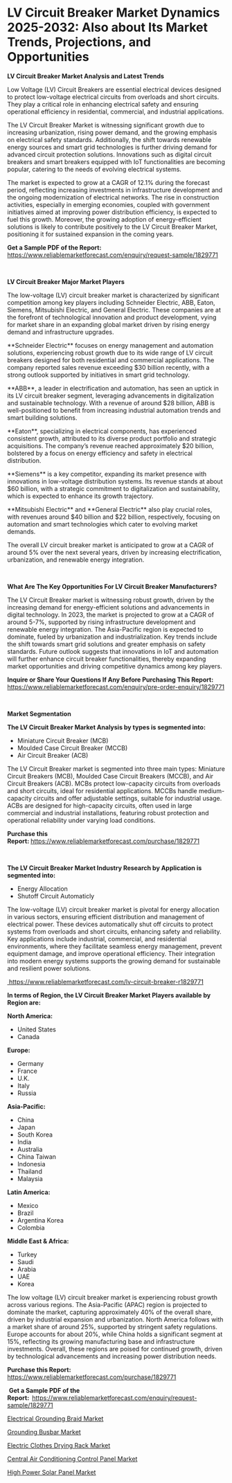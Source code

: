 <p><h1>LV Circuit Breaker Market Dynamics 2025-2032: Also about Its Market Trends, Projections, and Opportunities</h1></p><p><strong>LV Circuit Breaker Market Analysis and Latest Trends</strong></p>
<p><p>Low Voltage (LV) Circuit Breakers are essential electrical devices designed to protect low-voltage electrical circuits from overloads and short circuits. They play a critical role in enhancing electrical safety and ensuring operational efficiency in residential, commercial, and industrial applications.</p><p>The LV Circuit Breaker Market is witnessing significant growth due to increasing urbanization, rising power demand, and the growing emphasis on electrical safety standards. Additionally, the shift towards renewable energy sources and smart grid technologies is further driving demand for advanced circuit protection solutions. Innovations such as digital circuit breakers and smart breakers equipped with IoT functionalities are becoming popular, catering to the needs of evolving electrical systems.</p><p>The market is expected to grow at a CAGR of 12.1% during the forecast period, reflecting increasing investments in infrastructure development and the ongoing modernization of electrical networks. The rise in construction activities, especially in emerging economies, coupled with government initiatives aimed at improving power distribution efficiency, is expected to fuel this growth. Moreover, the growing adoption of energy-efficient solutions is likely to contribute positively to the LV Circuit Breaker Market, positioning it for sustained expansion in the coming years.</p></p>
<p><strong>Get a Sample PDF of the Report:&nbsp;</strong> <a href="https://www.reliablemarketforecast.com/enquiry/request-sample/1829771?utm_campaign=1893&utm_medium=2&utm_source=Github&utm_content=ia&utm_term=07042025&utm_id=lv-circuit-breaker">https://www.reliablemarketforecast.com/enquiry/request-sample/1829771</a></p>
<p>&nbsp;</p>
<p><strong>LV Circuit Breaker Major Market Players</strong></p>
<p><p>The low-voltage (LV) circuit breaker market is characterized by significant competition among key players including Schneider Electric, ABB, Eaton, Siemens, Mitsubishi Electric, and General Electric. These companies are at the forefront of technological innovation and product development, vying for market share in an expanding global market driven by rising energy demand and infrastructure upgrades.</p><p>**Schneider Electric** focuses on energy management and automation solutions, experiencing robust growth due to its wide range of LV circuit breakers designed for both residential and commercial applications. The company reported sales revenue exceeding $30 billion recently, with a strong outlook supported by initiatives in smart grid technology.</p><p>**ABB**, a leader in electrification and automation, has seen an uptick in its LV circuit breaker segment, leveraging advancements in digitalization and sustainable technology. With a revenue of around $28 billion, ABB is well-positioned to benefit from increasing industrial automation trends and smart building solutions.</p><p>**Eaton**, specializing in electrical components, has experienced consistent growth, attributed to its diverse product portfolio and strategic acquisitions. The company’s revenue reached approximately $20 billion, bolstered by a focus on energy efficiency and safety in electrical distribution.</p><p>**Siemens** is a key competitor, expanding its market presence with innovations in low-voltage distribution systems. Its revenue stands at about $60 billion, with a strategic commitment to digitalization and sustainability, which is expected to enhance its growth trajectory.</p><p>**Mitsubishi Electric** and **General Electric** also play crucial roles, with revenues around $40 billion and $22 billion, respectively, focusing on automation and smart technologies which cater to evolving market demands.</p><p>The overall LV circuit breaker market is anticipated to grow at a CAGR of around 5% over the next several years, driven by increasing electrification, urbanization, and renewable energy integration.</p></p>
<p>&nbsp;</p>
<p><strong>What Are The Key Opportunities For LV Circuit Breaker Manufacturers?</strong></p>
<p><p>The LV Circuit Breaker market is witnessing robust growth, driven by the increasing demand for energy-efficient solutions and advancements in digital technology. In 2023, the market is projected to grow at a CAGR of around 5-7%, supported by rising infrastructure development and renewable energy integration. The Asia-Pacific region is expected to dominate, fueled by urbanization and industrialization. Key trends include the shift towards smart grid solutions and greater emphasis on safety standards. Future outlook suggests that innovations in IoT and automation will further enhance circuit breaker functionalities, thereby expanding market opportunities and driving competitive dynamics among key players.</p></p>
<p><strong>Inquire or Share Your Questions If Any Before Purchasing This Report:</strong> <a href="https://www.reliablemarketforecast.com/enquiry/pre-order-enquiry/1829771?utm_campaign=1893&utm_medium=2&utm_source=Github&utm_content=ia&utm_term=07042025&utm_id=lv-circuit-breaker">https://www.reliablemarketforecast.com/enquiry/pre-order-enquiry/1829771</a></p>
<p>&nbsp;</p>
<p><strong>Market Segmentation</strong></p>
<p><strong>The LV Circuit Breaker Market Analysis by types is segmented into:</strong></p>
<p><ul><li>Miniature Circuit Breaker (MCB)</li><li>Moulded Case Circuit Breaker (MCCB)</li><li>Air Circuit Breaker (ACB)</li></ul></p>
<p><p>The LV Circuit Breaker market is segmented into three main types: Miniature Circuit Breakers (MCB), Moulded Case Circuit Breakers (MCCB), and Air Circuit Breakers (ACB). MCBs protect low-capacity circuits from overloads and short circuits, ideal for residential applications. MCCBs handle medium-capacity circuits and offer adjustable settings, suitable for industrial usage. ACBs are designed for high-capacity circuits, often used in large commercial and industrial installations, featuring robust protection and operational reliability under varying load conditions.</p></p>
<p><strong>Purchase this Report:&nbsp;</strong><a href="https://www.reliablemarketforecast.com/purchase/1829771?utm_campaign=1893&utm_medium=2&utm_source=Github&utm_content=ia&utm_term=07042025&utm_id=lv-circuit-breaker">https://www.reliablemarketforecast.com/purchase/1829771</a></p>
<p>&nbsp;</p>
<p><strong>The LV Circuit Breaker Market Industry Research by Application is segmented into:</strong></p>
<p><ul><li>Energy Allocation</li><li>Shutoff Circuit Automaticly</li></ul></p>
<p><p>The low-voltage (LV) circuit breaker market is pivotal for energy allocation in various sectors, ensuring efficient distribution and management of electrical power. These devices automatically shut off circuits to protect systems from overloads and short circuits, enhancing safety and reliability. Key applications include industrial, commercial, and residential environments, where they facilitate seamless energy management, prevent equipment damage, and improve operational efficiency. Their integration into modern energy systems supports the growing demand for sustainable and resilient power solutions.</p></p>
<p><a href="https://www.reliablemarketforecast.com/lv-circuit-breaker-r1829771?utm_campaign=1893&utm_medium=2&utm_source=Github&utm_content=ia&utm_term=07042025&utm_id=lv-circuit-breaker">&nbsp;https://www.reliablemarketforecast.com/lv-circuit-breaker-r1829771</a></p>
<p><strong>In terms of Region, the LV Circuit Breaker Market Players available by Region are:</strong></p>
<p>
    <p> <strong> North America: </strong>
        <ul>
            <li>United States</li>
            <li>Canada</li>
        </ul>
        </p> 
    <p> <strong> Europe: </strong>
        <ul>
            <li>Germany</li>
            <li>France</li>
            <li>U.K.</li>
            <li>Italy</li>
            <li>Russia</li>
        </ul>
        </p> 
    <p> <strong> Asia-Pacific: </strong>
        <ul>
            <li>China</li>
            <li>Japan</li>
            <li>South Korea</li>
            <li>India</li>
            <li>Australia</li>
            <li>China Taiwan</li>
            <li>Indonesia</li>
            <li>Thailand</li>
            <li>Malaysia</li>
        </ul>
        </p> 
    <p> <strong> Latin America: </strong>
        <ul>
            <li>Mexico</li>
            <li>Brazil</li>
            <li>Argentina Korea</li>
            <li>Colombia</li>
        </ul>
        </p> 
    <p> <strong> Middle East & Africa: </strong>
        <ul>
            <li>Turkey</li>
            <li>Saudi</li>
            <li>Arabia</li>
            <li>UAE</li>
            <li>Korea</li>
        </ul>
    </p>
    </p>
<p><p>The low voltage (LV) circuit breaker market is experiencing robust growth across various regions. The Asia-Pacific (APAC) region is projected to dominate the market, capturing approximately 40% of the overall share, driven by industrial expansion and urbanization. North America follows with a market share of around 25%, supported by stringent safety regulations. Europe accounts for about 20%, while China holds a significant segment at 15%, reflecting its growing manufacturing base and infrastructure investments. Overall, these regions are poised for continued growth, driven by technological advancements and increasing power distribution needs.</p></p>
<p><strong>Purchase this Report: </strong><a href="https://www.reliablemarketforecast.com/purchase/1829771?utm_campaign=1893&utm_medium=2&utm_source=Github&utm_content=ia&utm_term=07042025&utm_id=lv-circuit-breaker">https://www.reliablemarketforecast.com/purchase/1829771</a></p>
<p>&nbsp;<strong>Get a Sample PDF of the Report:&nbsp;&nbsp;</strong><a href="https://www.reliablemarketforecast.com/enquiry/request-sample/1829771?utm_campaign=1893&utm_medium=2&utm_source=Github&utm_content=ia&utm_term=07042025&utm_id=lv-circuit-breaker">https://www.reliablemarketforecast.com/enquiry/request-sample/1829771</a></p>
<p><strong></strong></p>
<p><p><a href="https://github.com/hiwatchucuy/Market-Research-Report-List-1/blob/main/electrical-grounding-braid-market.md?utm_campaign=1893&utm_medium=2&utm_source=Github&utm_content=ia&utm_term=07042025&utm_id=lv-circuit-breaker">Electrical Grounding Braid Market</a></p><p><a href="https://github.com/ftnlewins/Market-Research-Report-List-1/blob/main/grounding-busbar-market.md?utm_campaign=1893&utm_medium=2&utm_source=Github&utm_content=ia&utm_term=07042025&utm_id=lv-circuit-breaker">Grounding Busbar Market</a></p><p><a href="https://github.com/idranalexie/Market-Research-Report-List-1/blob/main/electric-clothes-drying-rack-market.md?utm_campaign=1893&utm_medium=2&utm_source=Github&utm_content=ia&utm_term=07042025&utm_id=lv-circuit-breaker">Electric Clothes Drying Rack Market</a></p><p><a href="https://github.com/rempemelon5k/Market-Research-Report-List-1/blob/main/central-air-conditioning-control-panel-market.md?utm_campaign=1893&utm_medium=2&utm_source=Github&utm_content=ia&utm_term=07042025&utm_id=lv-circuit-breaker">Central Air Conditioning Control Panel Market</a></p><p><a href="https://github.com/tyreinhssan/Market-Research-Report-List-1/blob/main/high-power-solar-panel-market.md?utm_campaign=1893&utm_medium=2&utm_source=Github&utm_content=ia&utm_term=07042025&utm_id=lv-circuit-breaker">High Power Solar Panel Market</a></p></p>